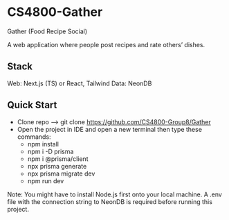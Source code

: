 # CS4800-Gather

Gather (Food Recipe Social)

A web application where people post recipes and rate others’ dishes.

## Stack
Web: Next.js (TS) or React, Tailwind
Data: NeonDB

## Quick Start
- Clone repo --> git clone https://github.com/CS4800-Group8/Gather
- Open the project in IDE and open a new terminal then type these commands:
    - npm install
    - npm i -D prisma
    - npm i @prisma/client
    - npx prisma generate
    - npx prisma migrate dev
    - npm run dev

Note: You might have to install Node.js first onto your local machine. A .env file with the connection string to NeonDB is required before running this project.

